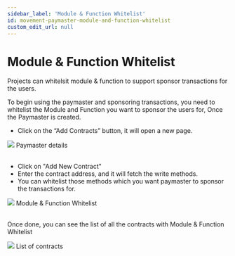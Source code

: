 ```yaml
---
sidebar_label: 'Module & Function Whitelist'
id: movement-paymaster-module-and-function-whitelist
custom_edit_url: null
---
```

# Module & Function Whitelist

<span className="text-lg text-[rgb(192,192,192)]">Projects can whitelsit module & function to support sponsor transactions for the users.</span>

To begin using the paymaster and sponsoring transactions, you need to whitelist the Module and Function you want to sponsor the users for, Once the Paymaster is created.

* Click on the “Add Contracts” button, it will open a new page. 


<div className="flex flex-col items-center">
    <img className="w-[80%]" src="/img/MOVEMENT/paymaster/whitelist/whitelist.jpg"/>
    <span className="font-bold text-[rgb(192,192,192)]">Paymaster details</span>
</div>
<br/>


* Click on "Add New Contract"
* Enter the contract address, and it will fetch the write methods.
* You can whitelist those methods which you want paymaster to sponsor the transactions for.

<div className="flex flex-col items-center">
    <img className="w-[80%]" src="/img/MOVEMENT/paymaster/whitelist/whitelist-1.webp"/>
    <span className="font-bold text-[rgb(192,192,192)]">Module & Function Whitelist</span>
</div>
<br/>

Once done, you can see the list of all the contracts with Module & Function Whitelist

<div className="flex flex-col items-center">
    <img className="w-[80%]" src="/img/MOVEMENT/paymaster/whitelist/whitelist-2.webp"/>
    <span className="font-bold text-[rgb(192,192,192)]">List of contracts</span>
</div>
<br/>

